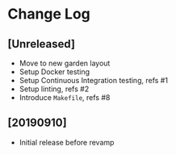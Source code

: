 # Change Log

## [Unreleased]

  - Move to new garden layout
  - Setup Docker testing
  - Setup Continuous Integration testing, refs #1
  - Setup linting, refs #2
  - Introduce `Makefile`, refs #8

## [20190910]

  - Initial release before revamp
